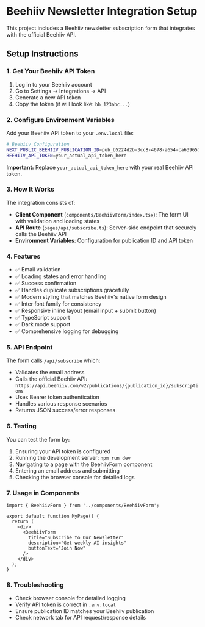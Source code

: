 # Beehiiv Newsletter Integration Setup

This project includes a Beehiiv newsletter subscription form that integrates with the official Beehiiv API.

## Setup Instructions

### 1. Get Your Beehiiv API Token

1. Log in to your Beehiiv account
2. Go to Settings → Integrations → API
3. Generate a new API token
4. Copy the token (it will look like: `bh_123abc...`)

### 2. Configure Environment Variables

Add your Beehiiv API token to your `.env.local` file:

```bash
# Beehiiv Configuration
NEXT_PUBLIC_BEEHIIV_PUBLICATION_ID=pub_b5224d2b-3cc8-4678-a654-ca639657a775
BEEHIIV_API_TOKEN=your_actual_api_token_here
```

**Important:** Replace `your_actual_api_token_here` with your real Beehiiv API token.

### 3. How It Works

The integration consists of:

- **Client Component** (`components/BeehiivForm/index.tsx`): The form UI with validation and loading states
- **API Route** (`pages/api/subscribe.ts`): Server-side endpoint that securely calls the Beehiiv API
- **Environment Variables**: Configuration for publication ID and API token

### 4. Features

- ✅ Email validation
- ✅ Loading states and error handling
- ✅ Success confirmation
- ✅ Handles duplicate subscriptions gracefully
- ✅ Modern styling that matches Beehiiv's native form design
- ✅ Inter font family for consistency
- ✅ Responsive inline layout (email input + submit button)
- ✅ TypeScript support
- ✅ Dark mode support
- ✅ Comprehensive logging for debugging

### 5. API Endpoint

The form calls `/api/subscribe` which:
- Validates the email address
- Calls the official Beehiiv API: `https://api.beehiiv.com/v2/publications/{publication_id}/subscriptions`
- Uses Bearer token authentication
- Handles various response scenarios
- Returns JSON success/error responses

### 6. Testing

You can test the form by:
1. Ensuring your API token is configured
2. Running the development server: `npm run dev`
3. Navigating to a page with the BeehiivForm component
4. Entering an email address and submitting
5. Checking the browser console for detailed logs

### 7. Usage in Components

```tsx
import { BeehiivForm } from '../components/BeehiivForm';

export default function MyPage() {
  return (
    <div>
      <BeehiivForm 
        title="Subscribe to Our Newsletter"
        description="Get weekly AI insights"
        buttonText="Join Now"
      />
    </div>
  );
}
```

### 8. Troubleshooting

- Check browser console for detailed logging
- Verify API token is correct in `.env.local`
- Ensure publication ID matches your Beehiiv publication
- Check network tab for API request/response details
